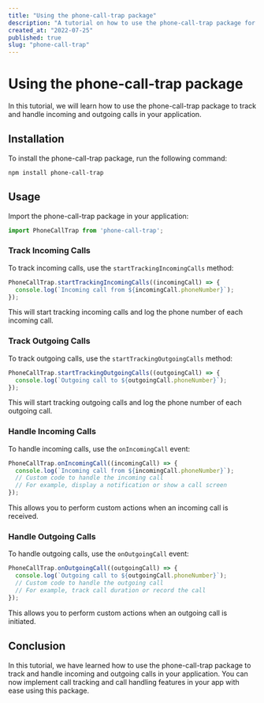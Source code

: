 ```yaml
---
title: "Using the phone-call-trap package"
description: "A tutorial on how to use the phone-call-trap package for call tracking and handling"
created_at: "2022-07-25"
published: true
slug: "phone-call-trap"
---
```


# Using the phone-call-trap package

In this tutorial, we will learn how to use the phone-call-trap package to track and handle incoming and outgoing calls in your application.

## Installation

To install the phone-call-trap package, run the following command:

```shell
npm install phone-call-trap
```

## Usage

Import the phone-call-trap package in your application:

```javascript
import PhoneCallTrap from 'phone-call-trap';
```

### Track Incoming Calls

To track incoming calls, use the `startTrackingIncomingCalls` method:

```javascript
PhoneCallTrap.startTrackingIncomingCalls((incomingCall) => {
  console.log(`Incoming call from ${incomingCall.phoneNumber}`);
});
```

This will start tracking incoming calls and log the phone number of each incoming call.

### Track Outgoing Calls

To track outgoing calls, use the `startTrackingOutgoingCalls` method:

```javascript
PhoneCallTrap.startTrackingOutgoingCalls((outgoingCall) => {
  console.log(`Outgoing call to ${outgoingCall.phoneNumber}`);
});
```

This will start tracking outgoing calls and log the phone number of each outgoing call.

### Handle Incoming Calls

To handle incoming calls, use the `onIncomingCall` event:

```javascript
PhoneCallTrap.onIncomingCall((incomingCall) => {
  console.log(`Incoming call from ${incomingCall.phoneNumber}`);
  // Custom code to handle the incoming call
  // For example, display a notification or show a call screen
});
```

This allows you to perform custom actions when an incoming call is received.

### Handle Outgoing Calls

To handle outgoing calls, use the `onOutgoingCall` event:

```javascript
PhoneCallTrap.onOutgoingCall((outgoingCall) => {
  console.log(`Outgoing call to ${outgoingCall.phoneNumber}`);
  // Custom code to handle the outgoing call
  // For example, track call duration or record the call
});
```

This allows you to perform custom actions when an outgoing call is initiated.

## Conclusion

In this tutorial, we have learned how to use the phone-call-trap package to track and handle incoming and outgoing calls in your application. You can now implement call tracking and call handling features in your app with ease using this package.